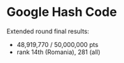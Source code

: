 # Google Hash Code

Extended round final results:
  * 48,919,770 / 50,000,000 pts
  * rank 14th (Romania), 281 (all)
